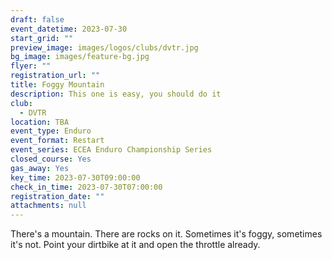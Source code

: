 ```yaml
---
draft: false
event_datetime: 2023-07-30
start_grid: ""
preview_image: images/logos/clubs/dvtr.jpg
bg_image: images/feature-bg.jpg
flyer: ""
registration_url: ""
title: Foggy Mountain
description: This one is easy, you should do it
club:
  - DVTR
location: TBA
event_type: Enduro
event_format: Restart
event_series: ECEA Enduro Championship Series
closed_course: Yes
gas_away: Yes
key_time: 2023-07-30T09:00:00
check_in_time: 2023-07-30T07:00:00
registration_date: ""
attachments: null
---
```


There's a mountain. There are rocks on it. Sometimes it's foggy, sometimes it's not. Point your dirtbike at it and open the throttle already.